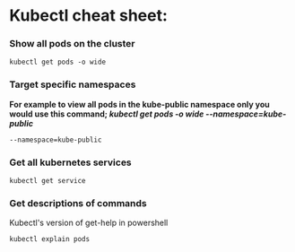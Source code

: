 
# Kubectl cheat sheet:

### Show all pods on the cluster
    kubectl get pods -o wide

### Target specific namespaces
**For example to view all pods in the kube-public namespace only you would use this command; _kubectl get pods -o wide --namespace=kube-public_**
    
    --namespace=kube-public

### Get all kubernetes services
    kubectl get service

### Get descriptions of commands
Kubectl's version of get-help in powershell
    
    kubectl explain pods

